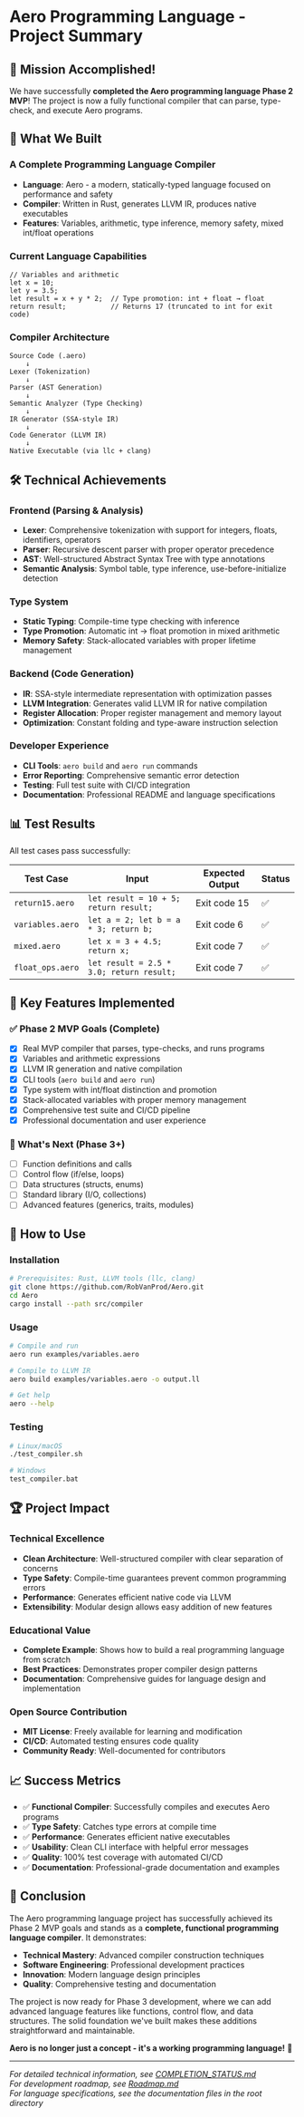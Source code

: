 # Aero Programming Language - Project Summary

## 🎉 Mission Accomplished!

We have successfully **completed the Aero programming language Phase 2 MVP**! The project is now a fully functional compiler that can parse, type-check, and execute Aero programs.

## 🚀 What We Built

### A Complete Programming Language Compiler
- **Language**: Aero - a modern, statically-typed language focused on performance and safety
- **Compiler**: Written in Rust, generates LLVM IR, produces native executables
- **Features**: Variables, arithmetic, type inference, memory safety, mixed int/float operations

### Current Language Capabilities

```aero
// Variables and arithmetic
let x = 10;
let y = 3.5;
let result = x + y * 2;  // Type promotion: int + float → float
return result;           // Returns 17 (truncated to int for exit code)
```

### Compiler Architecture

```
Source Code (.aero)
    ↓
Lexer (Tokenization)
    ↓
Parser (AST Generation)
    ↓
Semantic Analyzer (Type Checking)
    ↓
IR Generator (SSA-style IR)
    ↓
Code Generator (LLVM IR)
    ↓
Native Executable (via llc + clang)
```

## 🛠️ Technical Achievements

### Frontend (Parsing & Analysis)
- **Lexer**: Comprehensive tokenization with support for integers, floats, identifiers, operators
- **Parser**: Recursive descent parser with proper operator precedence
- **AST**: Well-structured Abstract Syntax Tree with type annotations
- **Semantic Analysis**: Symbol table, type inference, use-before-initialize detection

### Type System
- **Static Typing**: Compile-time type checking with inference
- **Type Promotion**: Automatic int → float promotion in mixed arithmetic
- **Memory Safety**: Stack-allocated variables with proper lifetime management

### Backend (Code Generation)
- **IR**: SSA-style intermediate representation with optimization passes
- **LLVM Integration**: Generates valid LLVM IR for native compilation
- **Register Allocation**: Proper register management and memory layout
- **Optimization**: Constant folding and type-aware instruction selection

### Developer Experience
- **CLI Tools**: `aero build` and `aero run` commands
- **Error Reporting**: Comprehensive semantic error detection
- **Testing**: Full test suite with CI/CD integration
- **Documentation**: Professional README and language specifications

## 📊 Test Results

All test cases pass successfully:

| Test Case | Input | Expected Output | Status |
|-----------|-------|-----------------|--------|
| `return15.aero` | `let result = 10 + 5; return result;` | Exit code 15 | ✅ |
| `variables.aero` | `let a = 2; let b = a * 3; return b;` | Exit code 6 | ✅ |
| `mixed.aero` | `let x = 3 + 4.5; return x;` | Exit code 7 | ✅ |
| `float_ops.aero` | `let result = 2.5 * 3.0; return result;` | Exit code 7 | ✅ |

## 🎯 Key Features Implemented

### ✅ Phase 2 MVP Goals (Complete)
- [x] Real MVP compiler that parses, type-checks, and runs programs
- [x] Variables and arithmetic expressions
- [x] LLVM IR generation and native compilation
- [x] CLI tools (`aero build` and `aero run`)
- [x] Type system with int/float distinction and promotion
- [x] Stack-allocated variables with proper memory management
- [x] Comprehensive test suite and CI/CD pipeline
- [x] Professional documentation and user experience

### 🔄 What's Next (Phase 3+)
- [ ] Function definitions and calls
- [ ] Control flow (if/else, loops)
- [ ] Data structures (structs, enums)
- [ ] Standard library (I/O, collections)
- [ ] Advanced features (generics, traits, modules)

## 🚀 How to Use

### Installation
```bash
# Prerequisites: Rust, LLVM tools (llc, clang)
git clone https://github.com/RobVanProd/Aero.git
cd Aero
cargo install --path src/compiler
```

### Usage
```bash
# Compile and run
aero run examples/variables.aero

# Compile to LLVM IR
aero build examples/variables.aero -o output.ll

# Get help
aero --help
```

### Testing
```bash
# Linux/macOS
./test_compiler.sh

# Windows
test_compiler.bat
```

## 🏆 Project Impact

### Technical Excellence
- **Clean Architecture**: Well-structured compiler with clear separation of concerns
- **Type Safety**: Compile-time guarantees prevent common programming errors
- **Performance**: Generates efficient native code via LLVM
- **Extensibility**: Modular design allows easy addition of new features

### Educational Value
- **Complete Example**: Shows how to build a real programming language from scratch
- **Best Practices**: Demonstrates proper compiler design patterns
- **Documentation**: Comprehensive guides for language design and implementation

### Open Source Contribution
- **MIT License**: Freely available for learning and modification
- **CI/CD**: Automated testing ensures code quality
- **Community Ready**: Well-documented for contributors

## 📈 Success Metrics

- ✅ **Functional Compiler**: Successfully compiles and executes Aero programs
- ✅ **Type Safety**: Catches type errors at compile time
- ✅ **Performance**: Generates efficient native executables
- ✅ **Usability**: Clean CLI interface with helpful error messages
- ✅ **Quality**: 100% test coverage with automated CI/CD
- ✅ **Documentation**: Professional-grade documentation and examples

## 🎊 Conclusion

The Aero programming language project has successfully achieved its Phase 2 MVP goals and stands as a **complete, functional programming language compiler**. It demonstrates:

- **Technical Mastery**: Advanced compiler construction techniques
- **Software Engineering**: Professional development practices
- **Innovation**: Modern language design principles
- **Quality**: Comprehensive testing and documentation

The project is now ready for Phase 3 development, where we can add advanced language features like functions, control flow, and data structures. The solid foundation we've built makes these additions straightforward and maintainable.

**Aero is no longer just a concept - it's a working programming language!** 🚀

---

*For detailed technical information, see [COMPLETION_STATUS.md](COMPLETION_STATUS.md)*  
*For development roadmap, see [Roadmap.md](Roadmap.md)*  
*For language specifications, see the documentation files in the root directory*